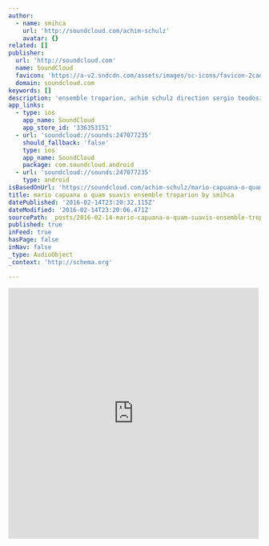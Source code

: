 ```yaml
---
author:
  - name: smihca
    url: 'http://soundcloud.com/achim-schulz'
    avatar: {}
related: []
publisher:
  url: 'http://soundcloud.com'
  name: SoundCloud
  favicon: 'https://a-v2.sndcdn.com/assets/images/sc-icons/favicon-2cadd14b.ico'
  domain: soundcloud.com
keywords: []
description: 'ensemble troparion, achim schulz direction sergio teodosio, alto achim schulz, tenor julian behr, theorbe silvia tecardi, viol'
app_links:
  - type: ios
    app_name: SoundCloud
    app_store_id: '336353151'
  - url: 'soundcloud://sounds:247077235'
    should_fallback: 'false'
    type: ios
    app_name: SoundCloud
    package: com.soundcloud.android
  - url: 'soundcloud://sounds:247077235'
    type: android
isBasedOnUrl: 'https://soundcloud.com/achim-schulz/mario-capuana-o-quam-suavis-ensemble-troparion'
title: mario capuana o quam suavis ensemble troparion by smihca
datePublished: '2016-02-14T23:20:32.115Z'
dateModified: '2016-02-14T23:20:06.471Z'
sourcePath: _posts/2016-02-14-mario-capuana-o-quam-suavis-ensemble-troparion-by-smihca.md
published: true
inFeed: true
hasPage: false
inNav: false
_type: AudioObject
_context: 'http://schema.org'

---
```

<iframe src="https://cdn.embedly.com/widgets/media.html?src=https%3A%2F%2Fw.soundcloud.com%2Fplayer%2F%3Fvisual%3Dtrue%26url%3Dhttp%253A%252F%252Fapi.soundcloud.com%252Ftracks%252F247077235%26show_artwork%3Dtrue&amp;url=https%3A%2F%2Fsoundcloud.com%2Fachim-schulz%2Fmario-capuana-o-quam-suavis-ensemble-troparion&amp;image=http%3A%2F%2Fi1.sndcdn.com%2Fartworks-000147172407-3946t3-t500x500.jpg&amp;key=b7d04c9b404c499eba89ee7072e1c4f7&amp;type=text%2Fhtml&amp;schema=soundcloud" width="500" height="500" scrolling="no" frameborder="0" allowfullscreen="allowfullscreen" style=""></iframe>